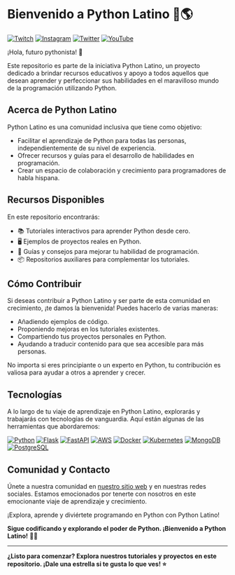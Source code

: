 # Bienvenido a Python Latino 🐍🌎
[![Twitch](https://img.shields.io/badge/Twitch-PythonLatino-purple?style=for-the-badge&logo=twitch&logoColor=white)](https://www.twitch.tv/pythonlatino)
[![Instagram](https://img.shields.io/badge/Instagram-PythonLatino-ff69b4?style=for-the-badge&logo=instagram&logoColor=white)](https://www.instagram.com/pythonlatino/)
[![Twitter](https://img.shields.io/badge/Twitter-PythonLatino-1DA1F2?style=for-the-badge&logo=twitter&logoColor=white)](https://twitter.com/python_la)
[![YouTube](https://img.shields.io/badge/YouTube-PythonLatino-red?style=for-the-badge&logo=youtube&logoColor=white)](https://www.youtube.com/@python_latino)

¡Hola, futuro pythonista! 👋

Este repositorio es parte de la iniciativa Python Latino, un proyecto dedicado a brindar recursos educativos y apoyo a todos aquellos que desean aprender y perfeccionar sus habilidades en el maravilloso mundo de la programación utilizando Python.

## Acerca de Python Latino

Python Latino es una comunidad inclusiva que tiene como objetivo:

- Facilitar el aprendizaje de Python para todas las personas, independientemente de su nivel de experiencia.
- Ofrecer recursos y guías para el desarrollo de habilidades en programación.
- Crear un espacio de colaboración y crecimiento para programadores de habla hispana.

## Recursos Disponibles

En este repositorio encontrarás:

- 📚 Tutoriales interactivos para aprender Python desde cero.
- 🖥️ Ejemplos de proyectos reales en Python.
- 📝 Guías y consejos para mejorar tu habilidad de programación.
- 📦 Repositorios auxiliares para complementar los tutoriales.

## Cómo Contribuir

Si deseas contribuir a Python Latino y ser parte de esta comunidad en crecimiento, ¡te damos la bienvenida! Puedes hacerlo de varias maneras:

- Añadiendo ejemplos de código.
- Proponiendo mejoras en los tutoriales existentes.
- Compartiendo tus proyectos personales en Python.
- Ayudando a traducir contenido para que sea accesible para más personas.

No importa si eres principiante o un experto en Python, tu contribución es valiosa para ayudar a otros a aprender y crecer.

## Tecnologías

A lo largo de tu viaje de aprendizaje en Python Latino, explorarás y trabajarás con tecnologías de vanguardia. Aquí están algunas de las herramientas que abordaremos:

[![Python](https://img.shields.io/badge/Python-blue?style=for-the-badge&logo=python&logoColor=white&labelColor=black)](https://www.python.org/)
[![Flask](https://img.shields.io/badge/Flask-lightgrey?style=for-the-badge&logo=flask&logoColor=white&labelColor=black)](https://flask.palletsprojects.com/)
[![FastAPI](https://img.shields.io/badge/FastAPI-orange?style=for-the-badge&logo=fastapi&logoColor=white&labelColor=black)](https://fastapi.tiangolo.com/)
[![AWS](https://img.shields.io/badge/AWS-orange?style=for-the-badge&logo=amazon-aws&logoColor=white&labelColor=black)](https://aws.amazon.com/)
[![Docker](https://img.shields.io/badge/Docker-blue?style=for-the-badge&logo=docker&logoColor=white&labelColor=black)](https://www.docker.com/)
[![Kubernetes](https://img.shields.io/badge/Kubernetes-blue?style=for-the-badge&logo=kubernetes&logoColor=white&labelColor=black)](https://kubernetes.io/)
[![MongoDB](https://img.shields.io/badge/MongoDB-green?style=for-the-badge&logo=mongodb&logoColor=white&labelColor=black)](https://www.mongodb.com/)
[![PostgreSQL](https://img.shields.io/badge/PostgreSQL-blue?style=for-the-badge&logo=postgresql&logoColor=white&labelColor=black)](https://www.postgresql.org/)



## Comunidad y Contacto

Únete a nuestra comunidad en [nuestro sitio web](https://www.pythonlatino.com) y en nuestras redes sociales. Estamos emocionados por tenerte con nosotros en este emocionante viaje de aprendizaje y crecimiento.

¡Explora, aprende y diviértete programando en Python con Python Latino!

**Sigue codificando y explorando el poder de Python. ¡Bienvenido a Python Latino!** 🚀🐍

---

**¿Listo para comenzar? Explora nuestros tutoriales y proyectos en este repositorio. ¡Dale una estrella si te gusta lo que ves! ⭐️**
